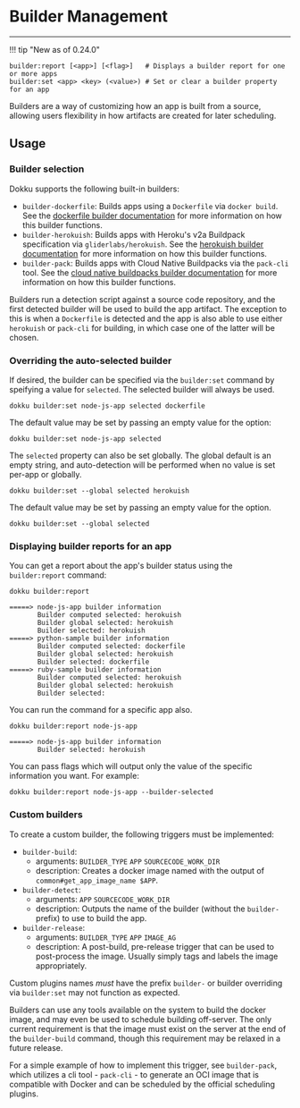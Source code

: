 # Builder Management
----

!!! tip "New as of 0.24.0"

```
builder:report [<app>] [<flag>]   # Displays a builder report for one or more apps
builder:set <app> <key> (<value>) # Set or clear a builder property for an app
```

Builders are a way of customizing how an app is built from a source, allowing users flexibility in how artifacts are created for later scheduling.

## Usage

### Builder selection

Dokku supports the following built-in builders:

- `builder-dockerfile`: Builds apps using a `Dockerfile` via `docker build`. See the [dockerfile builder documentation](/deployment/builders/dockerfiles) for more information on how this builder functions.
- `builder-herokuish`: Builds apps with Heroku's v2a Buildpack specification via `gliderlabs/herokuish`. See the [herokuish builder documentation](/deployment/builders/herokuish-buildpacks) for more information on how this builder functions.
- `builder-pack`: Builds apps with Cloud Native Buildpacks via the `pack-cli`  tool. See the [cloud native buildpacks builder documentation](/deployment/builders/cloud-native-buildpacks) for more information on how this builder functions.

Builders run a detection script against a source code repository, and the first detected builder will be used to build the app artifact. The exception to this is when a `Dockerfile` is detected and the app is also able to use either `herokuish` or `pack-cli` for building, in which case one of the latter will be chosen.

### Overriding the auto-selected builder

If desired, the builder can be specified via the `builder:set` command by speifying a value for `selected`. The selected builder will always be used.

```shell
dokku builder:set node-js-app selected dockerfile
```

The default value may be set by passing an empty value for the option:

```shell
dokku builder:set node-js-app selected
```

The `selected` property can also be set globally. The global default is an empty string, and auto-detection will be performed when no value is set per-app or globally.

```shell
dokku builder:set --global selected herokuish
```

The default value may be set by passing an empty value for the option.

```shell
dokku builder:set --global selected
```

### Displaying builder reports for an app

You can get a report about the app's builder status using the `builder:report` command:

```shell
dokku builder:report
```

```shell-session
=====> node-js-app builder information
       Builder computed selected: herokuish
       Builder global selected: herokuish
       Builder selected: herokuish
=====> python-sample builder information
       Builder computed selected: dockerfile
       Builder global selected: herokuish
       Builder selected: dockerfile
=====> ruby-sample builder information
       Builder computed selected: herokuish
       Builder global selected: herokuish
       Builder selected:
```

You can run the command for a specific app also.

```shell
dokku builder:report node-js-app
```

```shell-session
=====> node-js-app builder information
       Builder selected: herokuish
```

You can pass flags which will output only the value of the specific information you want. For example:

```shell
dokku builder:report node-js-app --builder-selected
```

### Custom builders

To create a custom builder, the following triggers must be implemented:

- `builder-build`:
  - arguments: `BUILDER_TYPE` `APP` `SOURCECODE_WORK_DIR`
  - description: Creates a docker image named with the output of `common#get_app_image_name $APP`.
- `builder-detect`:
  - arguments: `APP` `SOURCECODE_WORK_DIR`
  - description: Outputs the name of the builder (without the `builder-` prefix) to use to build the app.
- `builder-release`:
  - arguments: `BUILDER_TYPE` `APP` `IMAGE_AG`
  - description: A post-build, pre-release trigger that can be used to post-process the image. Usually simply tags and labels the image appropriately.

Custom plugins names _must_ have the prefix `builder-` or builder overriding via `builder:set` may not function as expected.

Builders can use any tools available on the system to build the docker image, and may even be used to schedule building off-server. The only current requirement is that the image must exist on the server at the end of the `builder-build` command, though this requirement may be relaxed in a future release.

For a simple example of how to implement this trigger, see `builder-pack`, which utilizes a cli tool - `pack-cli` - to generate an OCI image that is compatible with Docker and can be scheduled by the official scheduling plugins.
